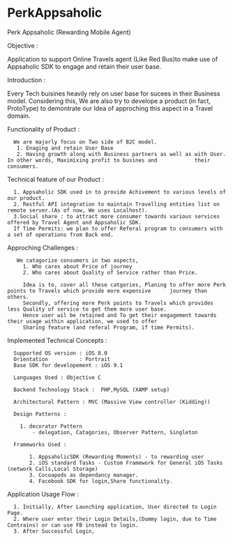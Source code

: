 # PerkAppsaholic
Perk Appsaholic (Rewarding Mobile Agent)

Objective :

  Application to support Online Travels agent (Like Red Bus)to make use of Appsaholic SDK to engage and retain their user    base.
  
Introduction :

 Every Tech buisines heavily rely on user base for sucees in their Business model. Considering this, We are also try to develope a product (in fact, ProtoType) to demontrate our Idea of approching this aspect in a Travel domain.
 
 Functionality of Product :
  
      We are majorly focus on Two side of B2C model.
       1. Enaging and retain User Base 
       2. Having growth along with Business partners as well as with User. In other words, Maximixing profit to busines and            their consumers.
       
Technical feature of our Product :

      1. Appsaholic SDK used in to provide Achivement to various levels of our product.
      2. Restful API integration to maintain Travelling entities list on remote server.(As of now, We uses Localhost).
      3.Social share : to attract more consumer towards various services offered by Travel Agent and Appsaholic SDK.
      If Time Permits: we plan to offer Referal program to consumers with a set of operations from Back end.
      
  Approching Challenges :
  
       We catagorize consumers in two aspects,
         1. Who cares about Price of journey
         2. Who cares about Quality of Service rather than Price.
         
         Idea is to, cover all these catgories, Planing to offer more Perk points to Travels which provide more expensive      journey than others.
         Secondly, offering more Perk points to Travels which provides less Quality of service to get them more user base.
         Hence user wil be retained and To get their engagement towards their usage within application, we used to offer
         Sharing feature (and referal Program, if time Permits).
         
  
  Implemented Technical Concepts :
  
      Supported OS version : iOS 8.0
      Orientation          : Portrait
      Base SDK for developement : iOS 9.1
      
      Languages Used : Objective C
      
      Backend Technology Stack :  PHP,MySQL (XAMP setup)
      
      Architectural Pattern : MVC (Massive View controller (Kidding))
      
      Design Patterns : 
      
        1. decorator Pattern
            - delegation, Catagories, Observer Pattern, Singleton
            
      Frameworks Used :
      
           1. AppsaholicSDK (Rewarding Moments) - to rewarding user
           2. iOS standard Tasks - Custom Framework for General iOS Tasks (network Calls,Local Storage)
           3. Cocoapods as dependancy manager.
           4. Facebook SDK for login,Share functionality.
           
  Application Usage Flow :
  
      1. Initially, After Launching application, User directed to Login Page.
      2. Where user enter their Login Details,(Dummy login, due to Time Contrains) or can use FB instead to login.
      3. After Successful Login,
      
         
